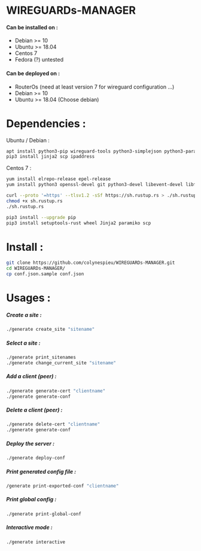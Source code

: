 # WIREGUARDs-MANAGER

#### Can be installed on  :
* Debian >= 10 
* Ubuntu >= 18.04
* Centos 7 
* Fedora (?) untested

#### Can be deployed on  :

* RouterOs (need at least version 7 for wireguard configuration ...)
* Debian >= 10
* Ubuntu >= 18.04 (Choose debian)

# Dependencies :
Ubuntu / Debian :
```bash
apt install python3-pip wireguard-tools python3-simplejson python3-paramiko git
pip3 install jinja2 scp ipaddress
```

Centos 7 :
```bash
yum install elrepo-release epel-release
yum install python3 openssl-devel git python3-devel libevent-devel libffi-devel wireguard-tools

curl --proto '=https' --tlsv1.2 -sSf https://sh.rustup.rs > ./sh.rustup.rs
chmod +x sh.rustup.rs 
./sh.rustup.rs

pip3 install --upgrade pip
pip3 install setuptools-rust wheel Jinja2 paramiko scp
```

# Install :
```bash
git clone https://github.com/colynespieu/WIREGUARDs-MANAGER.git
cd WIREGUARDs-MANAGER/
cp conf.json.sample conf.json
```

# Usages :
##### Create a site :
```bash
./generate create_site "sitename"
```

##### Select a site :
```bash
./generate print_sitenames
./generate change_current_site "sitename"
```

##### Add a client (peer) :
```bash
./generate generate-cert "clientname"
./generate generate-conf
```

##### Delete a client (peer) :
```bash
./generate delete-cert "clientname"
./generate generate-conf
```

##### Deploy the server :
```bash
./generate deploy-conf
```

##### Print generated config file :
```bash
/generate print-exported-conf "clientname"
```

##### Print global config :
```bash
./generate print-global-conf
```

##### Interactive mode :
```bash
./generate interactive
```